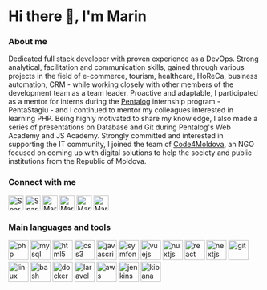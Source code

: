 # Hi there 👋, I'm Marin

### About me
Dedicated full stack developer with proven experience as a DevOps. Strong analytical, facilitation and communication skills, gained through various projects in the field of e-commerce, tourism, healthcare, HoReCa, business automation, CRM - while working closely with other members of the development team as a team leader. Proactive and adaptable, I participated as a mentor for interns during the <a href="https://www.pentalog.com/" title="Pentalog" target="_blank">Pentalog</a> internship program - PentaStagiu - and I continued to mentor my colleagues interested in learning PHP. Being highly motivated to share my knowledge, I also made a series of presentations on Database and Git during Pentalog's Web Academy and JS Academy. Strongly committed and interested in supporting the IT community, I joined the team of <a href="https://code4.md/" title="Code4Moldova" target="_blank">Code4Moldova</a>, an NGO focused on coming up with digital solutions to help the society and public institutions from the Republic of Moldova.

### Connect with me
<p align="left">
  <a href="mailto:spartakusmd@gmail.com" target="_blank" title="SpartakusMd @ Email"><img align="center" src="https://cdn.jsdelivr.net/npm/simple-icons@3.0.1/icons/gmail.svg" alt="SpartakusMd @ Email" height="30" width="30" /></a>
  <a href="https://twitter.com/spartakusmd" target="_blank" title="SpartakusMd @ Twitter"><img align="center" src="https://cdn.jsdelivr.net/npm/simple-icons@3.0.1/icons/twitter.svg" alt="SpartakusMd @ Twitter" height="30" width="30" /></a>
  <a href="https://linkedin.com/in/marinbinzari" target="_blank" title="MarinBinzari @ LinkedIn"><img align="center" src="https://cdn.jsdelivr.net/npm/simple-icons@3.0.1/icons/linkedin.svg" alt="MarinBinzari @ LinkedIn" height="30" width="30" /></a>
  <a href="https://stackoverflow.com/users/1422404" target="_blank" title="MarinBinzari @ StackOverflow"><img align="center" src="https://cdn.jsdelivr.net/npm/simple-icons@3.0.1/icons/stackoverflow.svg" alt="MarinBinzari @ StackOverflow" height="30" width="30" /></a>
  <a href="https://fb.com/marinbinzari" target="_blank" title="MarinBinzari @ Facebook"><img align="center" src="https://cdn.jsdelivr.net/npm/simple-icons@3.0.1/icons/facebook.svg" alt="MarinBinzari @ Facebook" height="30" width="30" /></a>
  <a href="https://www.pentalog.com/outsourcing/cv-software-developer-moldova-2304" target="_blank" title="MarinBinzari @ Pentalog"><img align="center" src="https://marin.md/images/misc/pentalog-logo-black.png" alt="MarinBinzari @ Pentalog" height="30" width="30" /></a>
</p>

### Main languages and tools
<p align="left">
  <a href="https://www.php.net" target="_blank" title="PHP"><img src="https://devicons.github.io/devicon/devicon.git/icons/php/php-original.svg" alt="php" width="40" height="40"/></a>
  <a href="https://www.mysql.com/" target="_blank" title="MySQL"><img src="https://devicons.github.io/devicon/devicon.git/icons/mysql/mysql-original-wordmark.svg" alt="mysql" width="40" height="40"/></a>
  <a href="https://www.w3.org/html/" target="_blank" title="HTML5"><img src="https://devicons.github.io/devicon/devicon.git/icons/html5/html5-original-wordmark.svg" alt="html5" width="40" height="40"/></a>
  <a href="https://www.w3schools.com/css/" target="_blank" title="CSS3"><img src="https://devicons.github.io/devicon/devicon.git/icons/css3/css3-original-wordmark.svg" alt="css3" width="40" height="40"/></a>
  <a href="https://developer.mozilla.org/en-US/docs/Web/JavaScript" target="_blank" title="Javascript"><img src="https://devicons.github.io/devicon/devicon.git/icons/javascript/javascript-original.svg" alt="javascript" width="40" height="40"/></a>
  <a href="https://symfony.com" target="_blank" title="Symfony"><img src="https://symfony.com/logos/symfony_black_03.svg" alt="symfony" width="40" height="40"/></a>
  <a href="https://vuejs.org/" target="_blank" title="VueJS"><img src="https://devicons.github.io/devicon/devicon.git/icons/vuejs/vuejs-original-wordmark.svg" alt="vuejs" width="40" height="40"/></a>
  <a href="https://nuxtjs.org/" target="_blank" title="NuxtJS"><img src="https://www.vectorlogo.zone/logos/nuxtjs/nuxtjs-icon.svg" alt="nuxtjs" width="40" height="40"/></a>
  <a href="https://reactjs.org/" target="_blank" title="React"><img src="https://devicons.github.io/devicon/devicon.git/icons/react/react-original-wordmark.svg" alt="react" width="40" height="40"/></a>
  <a href="https://nextjs.org/" target="_blank" title="NextJS"><img src="https://cdn.worldvectorlogo.com/logos/nextjs-3.svg" alt="nextjs" width="40" height="40"/></a>
  <a href="https://git-scm.com/" target="_blank" title="Git"><img src="https://www.vectorlogo.zone/logos/git-scm/git-scm-icon.svg" alt="git" width="40" height="40"/></a>
  <a href="https://www.linux.org/" target="_blank" title="Linux"><img src="https://devicons.github.io/devicon/devicon.git/icons/linux/linux-original.svg" alt="linux" width="40" height="40"/></a>
  <a href="https://www.gnu.org/software/bash/" target="_blank" title="Bash"><img src="https://www.vectorlogo.zone/logos/gnu_bash/gnu_bash-icon.svg" alt="bash" width="40" height="40"/></a>
  <a href="https://www.docker.com/" target="_blank" title="Docker"><img src="https://devicons.github.io/devicon/devicon.git/icons/docker/docker-original-wordmark.svg" alt="docker" width="40" height="40"/></a>
  <a href="https://laravel.com/" target="_blank" title="Laravel"><img src="https://devicons.github.io/devicon/devicon.git/icons/laravel/laravel-plain-wordmark.svg" alt="laravel" width="40" height="40"/></a>
  <a href="https://aws.amazon.com" target="_blank" title="Aws"><img src="https://devicons.github.io/devicon/devicon.git/icons/amazonwebservices/amazonwebservices-original-wordmark.svg" alt="aws" width="40" height="40"/></a>
  <a href="https://www.jenkins.io" target="_blank" title="Jenkins"><img src="https://www.vectorlogo.zone/logos/jenkins/jenkins-icon.svg" alt="jenkins" width="40" height="40"/></a>
  <a href="https://www.elastic.co/kibana" target="_blank" title="Kibana"><img src="https://www.vectorlogo.zone/logos/elasticco_kibana/elasticco_kibana-icon.svg" alt="kibana" width="40" height="40"/></a>
</p>
